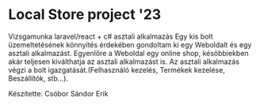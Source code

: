 # Local Store project '23
Vizsgamunka laravel/react + c# asztali alkalmazás
Egy kis bolt üzemeltetésének könnyítés érdekében gondoltam ki egy Weboldalt és egy asztali alkalmazást.
Egyenlőre a Weboldal egy online shop, késöbbiekben akár teljesen kiválthatja az asztali alkalmazást is.
Az asztali alkalmazás végzi a bolt igazgatását.(Felhasználó kezelés, Termékek kezelése, Beszállítók, stb...).

Készítette:
	Csóbor Sándor Erik
